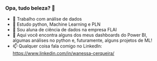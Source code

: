### Opa, tudo beleza? 👋

- 🔭 Trabalho com análise de dados 
- 🌱 Estudo python, Machine Learning e PLN
- 👯 Sou aluna de ciência de dados na empresa FLAI
- 🤔 Aqui você encontra alguns dos meus dashboards do Power BI, algumas análises no python e, futuramente, alguns projetos de ML!
- 📫 Qualquer coisa fala comigo no LinkedIn: https://www.linkedin.com/in/wanessa-cerqueira/

